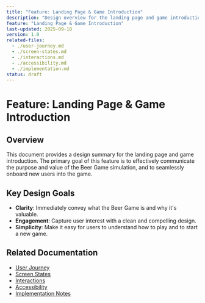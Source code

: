 ```yaml
---
title: "Feature: Landing Page & Game Introduction"
description: "Design overview for the landing page and game introduction feature (F001)."
feature: "Landing Page & Game Introduction"
last-updated: 2025-09-18
version: 1.0
related-files:
  - ./user-journey.md
  - ./screen-states.md
  - ./interactions.md
  - ./accessibility.md
  - ./implementation.md
status: draft
---
```


# Feature: Landing Page & Game Introduction

## Overview
This document provides a design summary for the landing page and game introduction. The primary goal of this feature is to effectively communicate the purpose and value of the Beer Game simulation, and to seamlessly onboard new users into the game.

## Key Design Goals
- **Clarity**: Immediately convey what the Beer Game is and why it's valuable.
- **Engagement**: Capture user interest with a clean and compelling design.
- **Simplicity**: Make it easy for users to understand how to play and to start a new game.

## Related Documentation
- [User Journey](./user-journey.md)
- [Screen States](./screen-states.md)
- [Interactions](./interactions.md)
- [Accessibility](./accessibility.md)
- [Implementation Notes](./implementation.md)
